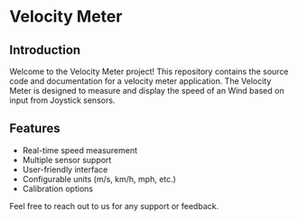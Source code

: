 # Velocity Meter

## Introduction

Welcome to the Velocity Meter project! This repository contains the source code and documentation for a velocity meter application. The Velocity Meter is designed to measure and display the speed of an Wind based on input from Joystick sensors.

## Features

- Real-time speed measurement
- Multiple sensor support
- User-friendly interface
- Configurable units (m/s, km/h, mph, etc.)
- Calibration options


Feel free to reach out to us for any support or feedback.
